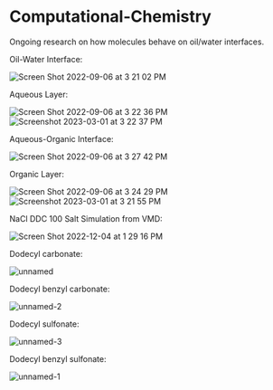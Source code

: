# Computational-Chemistry
Ongoing research on how molecules behave on oil/water interfaces.

Oil-Water Interface: 

![Screen Shot 2022-09-06 at 3 21 02 PM](https://user-images.githubusercontent.com/62251927/188936627-eecb847b-01d1-4f29-892f-8a3e18c493bd.png)

Aqueous Layer: 

![Screen Shot 2022-09-06 at 3 22 36 PM](https://user-images.githubusercontent.com/62251927/188936581-ade1a541-105e-4df5-b8d4-cc913062b752.png)
![Screenshot 2023-03-01 at 3 22 37 PM](https://user-images.githubusercontent.com/62251927/232262051-6e6af280-ecf3-46e2-9435-3ec2ea79e7f3.png)

Aqueous-Organic Interface: 

![Screen Shot 2022-09-06 at 3 27 42 PM](https://user-images.githubusercontent.com/62251927/188936679-cf175e8c-b99e-412c-a1f7-d420d87bcaf6.png)

Organic Layer: 

![Screen Shot 2022-09-06 at 3 24 29 PM](https://user-images.githubusercontent.com/62251927/188936748-d33e462d-9bc9-4b90-b5b2-75595dbca5ef.png)
![Screenshot 2023-03-01 at 3 21 55 PM](https://user-images.githubusercontent.com/62251927/232262057-f3ccc1d7-9e11-4579-bb35-ad41d36ca698.png)

NaCl DDC 100 Salt Simulation from VMD: 

![Screen Shot 2022-12-04 at 1 29 16 PM](https://user-images.githubusercontent.com/62251927/205516789-6241c6e3-e94b-45d6-b255-b932a72de9fa.png)

Dodecyl carbonate: 

![unnamed](https://user-images.githubusercontent.com/62251927/232262078-f41a5423-104e-4124-ae7b-c9a0aca5d6a2.png)

Dodecyl benzyl carbonate: 

![unnamed-2](https://user-images.githubusercontent.com/62251927/232262081-6e612285-f578-4046-ac77-8b5f45f51fcb.png)

Dodecyl sulfonate: 

![unnamed-3](https://user-images.githubusercontent.com/62251927/232262100-debec635-cd67-40d4-859a-ef56f6216d85.png)

Dodecyl benzyl sulfonate:  

![unnamed-1](https://user-images.githubusercontent.com/62251927/232262093-8c85e189-1a78-444b-b2e3-de8941aeb9d3.png)
